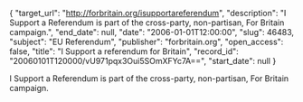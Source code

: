{
  "target_url": "http://forbritain.org/isupportareferendum", 
  "description": "I Support a Referendum is part of the cross-party, non-partisan, For Britain campaign.", 
  "end_date": null, 
  "date": "2006-01-01T12:00:00", 
  "slug": 46483, 
  "subject": "EU Referendum", 
  "publisher": "forbritain.org", 
  "open_access": false, 
  "title": "I Support a referendum for Britain", 
  "record_id": "20060101T120000/vU971pqx3Oui5SOmXFYc7A==", 
  "start_date": null
}

I Support a Referendum is part of the cross-party, non-partisan, For Britain campaign.